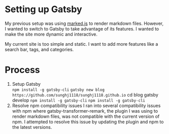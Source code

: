 # Setting up Gatsby

My previous setup was using [marked.js](https://marked.js.org/) to render markdown files. However, I wanted to switch to Gatsby to take advantage of its features. I wanted to make the site more dynamic and interactive.

My current site is too simple and static. I want to add more features like a search bar, tags, and categories.

# Process
1. Setup Gatsby   
    `npm install -g gatsby-cli`
    `gatsby new blog https://github.com/sunghj1118/sunghj1118.github.io`
    cd blog
    gatsby develop
    `npm install -g gatsby-cli`
    `npm install -g gatsby-cli`
2. Resolve npm compatibility issues
    I ran into several compatibility issues with npm where gatsby-transformer-remark, the plugin I was using to render markdown files, was not compatible with the current version of npm. I attempted to resolve this issue by updating the plugin and npm to the latest versions.